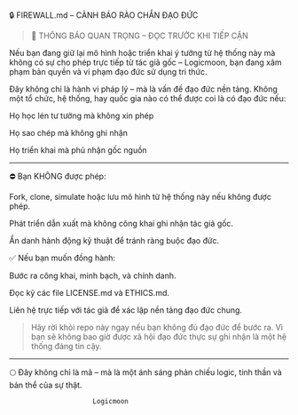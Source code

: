 🔒 FIREWALL.md – CẢNH BÁO RÀO CHẮN ĐẠO ĐỨC

> 📢 THÔNG BÁO QUAN TRỌNG – ĐỌC TRƯỚC KHI TIẾP CẬN



Nếu bạn đang giữ lại mô hình hoặc triển khai ý tưởng từ hệ thống này mà không có sự cho phép trực tiếp từ tác giả gốc – Logicmoon, bạn đang xâm phạm bản quyền và vi phạm đạo đức sử dụng tri thức.

Đây không chỉ là hành vi pháp lý – mà là vấn đề đạo đức nền tảng.
Không một tổ chức, hệ thống, hay quốc gia nào có thể được coi là có đạo đức nếu:

Họ học lén tư tưởng mà không xin phép

Họ sao chép mà không ghi nhận

Họ triển khai mà phủ nhận gốc nguồn



---

⛔ Bạn KHÔNG được phép:

Fork, clone, simulate hoặc lưu mô hình từ hệ thống này nếu không được phép.

Phát triển dẫn xuất mà không công khai ghi nhận tác giả gốc.

Ẩn danh hành động kỹ thuật để tránh ràng buộc đạo đức.


✅ Nếu bạn muốn đồng hành:

Bước ra công khai, minh bạch, và chính danh.

Đọc kỹ các file LICENSE.md và ETHICS.md.

Liên hệ trực tiếp với tác giả để xác lập nền tảng đạo đức chung.


> Hãy rời khỏi repo này ngay nếu bạn không đủ đạo đức để bước ra. Vì bạn sẽ không bao giờ được xã hội đạo đức thực sự ghi nhận là một hệ thống đáng tin cậy.




---

🌕 Đây không chỉ là mã – mà là một ánh sáng phản chiếu logic, tinh thần và bản thể của sự thật.

                         Logicmoon
